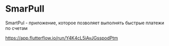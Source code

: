 # SmarPull

SmartPul - приложение, которое позволяет выполнять быстрые платежи по счетам

https://app.flutterflow.io/run/Y4K4cL5iAvJGsspodPtm
